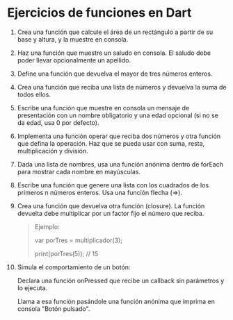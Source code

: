 # Ejercicios de funciones en Dart

1. Crea una función que calcule el área de un rectángulo a partir de su base y altura, y la muestre en consola.

2. Haz una función que muestre un saludo en consola. El saludo debe poder llevar opcionalmente un apellido.

3. Define una función que devuelva el mayor de tres números enteros.

4. Crea una función que reciba una lista de números y devuelva la suma de todos ellos.

5. Escribe una función que muestre en consola un mensaje de presentación con un nombre obligatorio y una edad opcional (si no se da edad, usa 0 por defecto).

6. Implementa una función operar que reciba dos números y otra función que defina la operación. Haz que se pueda usar con suma, resta, multiplicación y división.

7. Dada una lista de nombres, usa una función anónima dentro de forEach para mostrar cada nombre en mayúsculas.

8. Escribe una función que genere una lista con los cuadrados de los primeros n números enteros. Usa una función flecha (=>).

9. Crea una función que devuelva otra función (closure). La función devuelta debe multiplicar por un factor fijo el número que reciba.

    > Ejemplo:
    >
    > var porTres = multiplicador(3);
    >
    > print(porTres(5)); // 15

10. Simula el comportamiento de un botón:

    Declara una función onPressed que recibe un callback sin parámetros y lo ejecuta.

    Llama a esa función pasándole una función anónima que imprima en consola "Botón pulsado".

